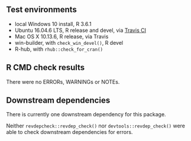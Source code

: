 ## Test environments
* local Windows 10 install, R 3.6.1
* Ubuntu 16.04.6 LTS, R release and devel, via [Travis CI](https://travis-ci.org/ms609/TreeSearch)
* Mac OS X 10.13.6, R release, via Travis
* win-builder, with `check_win_devel()`, R devel
* R-hub, with `rhub::check_for_cran()`

## R CMD check results
There were no ERRORs, WARNINGs or NOTEs.

## Downstream dependencies
There is currently one downstream dependency for this package.

Neither `revdepcheck::revdep_check()` nor 
`devtools::revdep_check()` were able to check downstream dependencies for 
errors.
